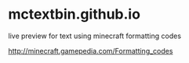 # mctextbin.github.io
live preview for text using minecraft formatting codes

http://minecraft.gamepedia.com/Formatting_codes
